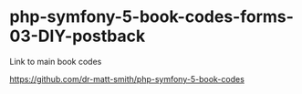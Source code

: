 # php-symfony-5-book-codes-forms-03-DIY-postback


Link to main book codes

https://github.com/dr-matt-smith/php-symfony-5-book-codes
